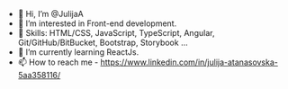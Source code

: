 - 👋 Hi, I’m @JulijaA
- 👀 I’m interested in Front-end development.
- 🧠 Skills: HTML/CSS, JavaScript, TypeScript, Angular, Git/GitHub/BitBucket, Bootstrap, Storybook ...
- 🌱 I’m currently learning ReactJs.
- 📫 How to reach me - https://www.linkedin.com/in/julija-atanasovska-5aa358116/

<!---
JulijaA/JulijaA is a ✨ special ✨ repository because its `README.md` (this file) appears on your GitHub profile.
You can click the Preview link to take a look at your changes.
--->

